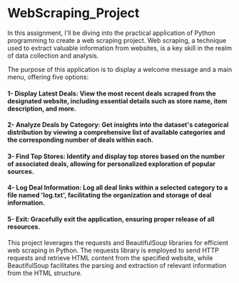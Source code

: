 ﻿# WebScraping_Project
In this assignment, I'll be diving into the practical application of Python programming to create a web scraping project. Web scraping, a technique used to extract valuable information from websites, is a key skill in the realm of data collection and analysis.

The purpose of this application is to display a welcome message and a main menu, offering five options:

#### 1- Display Latest Deals: View the most recent deals scraped from the designated website, including essential details such as store name, item description, and more.
#### 2- Analyze Deals by Category: Get insights into the dataset's categorical distribution by viewing a comprehensive list of available categories and the corresponding number of deals within     each.
#### 3- Find Top Stores: Identify and display top stores based on the number of associated deals, allowing for personalized exploration of popular sources.
#### 4- Log Deal Information: Log all deal links within a selected category to a file named 'log.txt', facilitating the organization and storage of deal information.
#### 5- Exit: Gracefully exit the application, ensuring proper release of all resources.

This project leverages the requests and BeautifulSoup libraries for efficient web scraping in Python. The requests library is employed to send HTTP requests and retrieve HTML content from the specified website, while BeautifulSoup facilitates the parsing and extraction of relevant information from the HTML structure.
